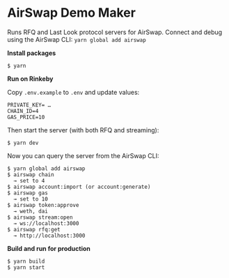 # AirSwap Demo Maker

Runs RFQ and Last Look protocol servers for AirSwap.
Connect and debug using the AirSwap CLI: `yarn global add airswap`

**Install packages**

```
$ yarn
```

**Run on Rinkeby**

Copy `.env.example` to `.env` and update values:

```
PRIVATE_KEY= …
CHAIN_ID=4
GAS_PRICE=10
```

Then start the server (with both RFQ and streaming):

```
$ yarn dev
```

Now you can query the server from the AirSwap CLI:

```
$ yarn global add airswap
$ airswap chain
  → set to 4
$ airswap account:import (or account:generate)
$ airswap gas
  → set to 10
$ airswap token:approve
  → weth, dai
$ airswap stream:open
  → ws://localhost:3000
$ airswap rfq:get
  → http://localhost:3000
```

**Build and run for production**

```
$ yarn build
$ yarn start
```
